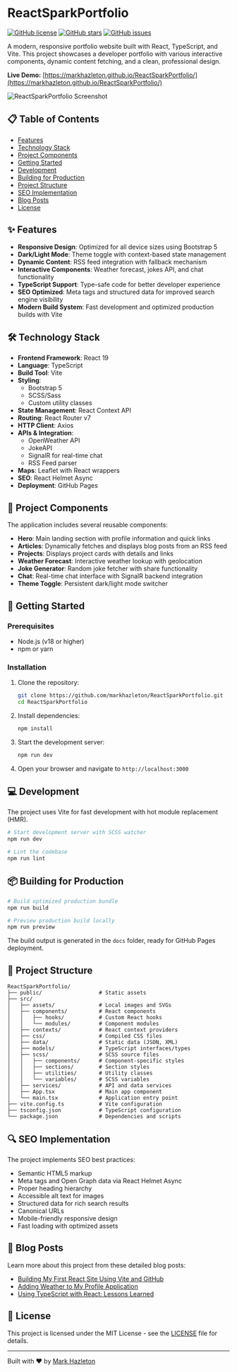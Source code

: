 # ReactSparkPortfolio

[![GitHub license](https://img.shields.io/github/license/markhazleton/ReactSparkPortfolio)](https://github.com/markhazleton/ReactSparkPortfolio/blob/main/LICENSE)
[![GitHub stars](https://img.shields.io/github/stars/markhazleton/ReactSparkPortfolio)](https://github.com/markhazleton/ReactSparkPortfolio/stargazers)
[![GitHub issues](https://img.shields.io/github/issues/markhazleton/ReactSparkPortfolio)](https://github.com/markhazleton/ReactSparkPortfolio/issues)

A modern, responsive portfolio website built with React, TypeScript, and Vite. This project showcases a developer portfolio with various interactive components, dynamic content fetching, and a clean, professional design.

**Live Demo:** [https://markhazleton.github.io/ReactSparkPortfolio/](https://markhazleton.github.io/ReactSparkPortfolio/)

![ReactSparkPortfolio Screenshot](public/assets/img/project-screenshot.jpg)

## 📋 Table of Contents

- [Features](#-features)
- [Technology Stack](#-technology-stack)
- [Project Components](#-project-components)
- [Getting Started](#-getting-started)
- [Development](#-development)
- [Building for Production](#-building-for-production)
- [Project Structure](#-project-structure)
- [SEO Implementation](#-seo-implementation)
- [Blog Posts](#-blog-posts)
- [License](#-license)

## ✨ Features

- **Responsive Design**: Optimized for all device sizes using Bootstrap 5
- **Dark/Light Mode**: Theme toggle with context-based state management
- **Dynamic Content**: RSS feed integration with fallback mechanism
- **Interactive Components**: Weather forecast, jokes API, and chat functionality
- **TypeScript Support**: Type-safe code for better developer experience
- **SEO Optimized**: Meta tags and structured data for improved search engine visibility
- **Modern Build System**: Fast development and optimized production builds with Vite

## 🛠️ Technology Stack

- **Frontend Framework**: React 19
- **Language**: TypeScript
- **Build Tool**: Vite
- **Styling**:
  - Bootstrap 5
  - SCSS/Sass
  - Custom utility classes
- **State Management**: React Context API
- **Routing**: React Router v7
- **HTTP Client**: Axios
- **APIs & Integration**:
  - OpenWeather API
  - JokeAPI
  - SignalR for real-time chat
  - RSS Feed parser
- **Maps**: Leaflet with React wrappers
- **SEO**: React Helmet Async
- **Deployment**: GitHub Pages

## 🧩 Project Components

The application includes several reusable components:

- **Hero**: Main landing section with profile information and quick links
- **Articles**: Dynamically fetches and displays blog posts from an RSS feed
- **Projects**: Displays project cards with details and links
- **Weather Forecast**: Interactive weather lookup with geolocation
- **Joke Generator**: Random joke fetcher with share functionality
- **Chat**: Real-time chat interface with SignalR backend integration
- **Theme Toggle**: Persistent dark/light mode switcher

## 🚀 Getting Started

### Prerequisites

- Node.js (v18 or higher)
- npm or yarn

### Installation

1. Clone the repository:

   ```bash
   git clone https://github.com/markhazleton/ReactSparkPortfolio.git
   cd ReactSparkPortfolio
   ```

2. Install dependencies:

   ```bash
   npm install
   ```

3. Start the development server:

   ```bash
   npm run dev
   ```

4. Open your browser and navigate to `http://localhost:3000`

## 💻 Development

The project uses Vite for fast development with hot module replacement (HMR).

```bash
# Start development server with SCSS watcher
npm run dev

# Lint the codebase
npm run lint
```

## 📦 Building for Production

```bash
# Build optimized production bundle
npm run build

# Preview production build locally
npm run preview
```

The build output is generated in the `docs` folder, ready for GitHub Pages deployment.

## 📁 Project Structure

```
ReactSparkPortfolio/
├── public/                  # Static assets
├── src/
│   ├── assets/              # Local images and SVGs
│   ├── components/          # React components
│   │   ├── hooks/           # Custom React hooks
│   │   └── modules/         # Component modules
│   ├── contexts/            # React context providers
│   ├── css/                 # Compiled CSS files
│   ├── data/                # Static data (JSON, XML)
│   ├── models/              # TypeScript interfaces/types
│   ├── scss/                # SCSS source files
│   │   ├── components/      # Component-specific styles
│   │   ├── sections/        # Section styles
│   │   ├── utilities/       # Utility classes
│   │   └── variables/       # SCSS variables
│   ├── services/            # API and data services
│   ├── App.tsx              # Main app component
│   └── main.tsx             # Application entry point
├── vite.config.ts           # Vite configuration
├── tsconfig.json            # TypeScript configuration
└── package.json             # Dependencies and scripts
```

## 🔍 SEO Implementation

The project implements SEO best practices:

- Semantic HTML5 markup
- Meta tags and Open Graph data via React Helmet Async
- Proper heading hierarchy
- Accessible alt text for images
- Structured data for rich search results
- Canonical URLs
- Mobile-friendly responsive design
- Fast loading with optimized assets

## 📝 Blog Posts

Learn more about this project from these detailed blog posts:

- [Building My First React Site Using Vite and GitHub](https://markhazleton.com/articles/building-my-first-react-site-using-vite.html)
- [Adding Weather to My Profile Application](https://markhazleton.com/articles/adding-weather-component-a-typescript-learning-journey.html)
- [Using TypeScript with React: Lessons Learned](https://markhazleton.com/articles/using-typescript-with-react-lessons-learned.html)

## 📄 License

This project is licensed under the MIT License - see the [LICENSE](LICENSE) file for details.

---

Built with ❤️ by [Mark Hazleton](https://markhazleton.com)
